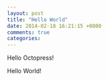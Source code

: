 ```yaml
---
layout: post
title: "Hello World"
date: 2014-02-18 16:21:15 +0800
comments: true
categories: 
---
```


Hello Octopress!

Hello World!
